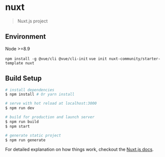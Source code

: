 # nuxt

> Nuxt.js project

## Environment

Node >=8.9

`npm install -g @vue/cli @vue/cli-init`
`vue init nuxt-community/starter-template nuxt`

## Build Setup

``` bash
# install dependencies
$ npm install # Or yarn install

# serve with hot reload at localhost:3000
$ npm run dev

# build for production and launch server
$ npm run build
$ npm start

# generate static project
$ npm run generate
```

For detailed explanation on how things work, checkout the [Nuxt.js docs](https://github.com/nuxt/nuxt.js).

